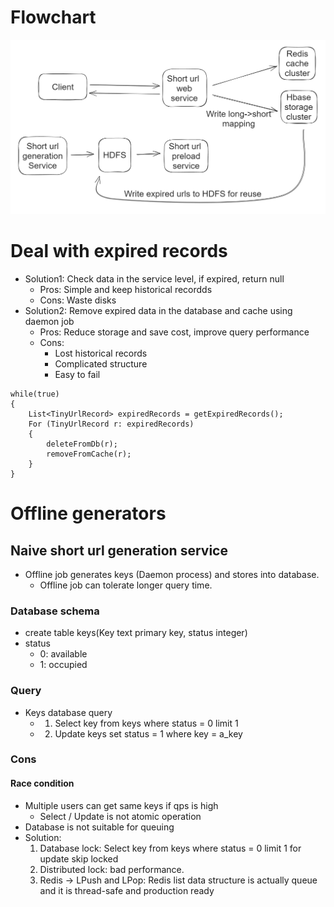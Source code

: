 
# Flowchart

![Flowchart](../.gitbook/assets/tinyurl_flowchart.png)

# Deal with expired records

* Solution1: Check data in the service level, if expired, return null
  * Pros: Simple and keep historical recordds
  * Cons: Waste disks
* Solution2: Remove expired data in the database and cache using daemon job
  * Pros: Reduce storage and save cost, improve query performance
  * Cons: 
    * Lost historical records
    * Complicated structure
    * Easy to fail

```text
while(true)
{
    List<TinyUrlRecord> expiredRecords = getExpiredRecords();
    For (TinyUrlRecord r: expiredRecords)
    {
        deleteFromDb(r);
        removeFromCache(r);
    }
}
```

# Offline generators
## Naive short url generation service
* Offline job generates keys \(Daemon process\) and stores into database.
  * Offline job can tolerate longer query time. 

### Database schema
* create table keys\(Key text primary key, status integer\)
* status
  * 0: available
  * 1: occupied

### Query
* Keys database query 
  * 1. Select key from keys where status = 0 limit 1 
  * 2. Update keys set status = 1 where key = a\_key

### Cons
#### Race condition
* Multiple users can get same keys if qps is high
  * Select / Update is not atomic operation
* Database is not suitable for queuing
* Solution: 
  1. Database lock: Select key from keys where status = 0 limit 1 for update skip locked
  2. Distributed lock: bad performance. 
  3. Redis -&gt; LPush and LPop: Redis list data structure is actually queue and it is thread-safe and production ready
